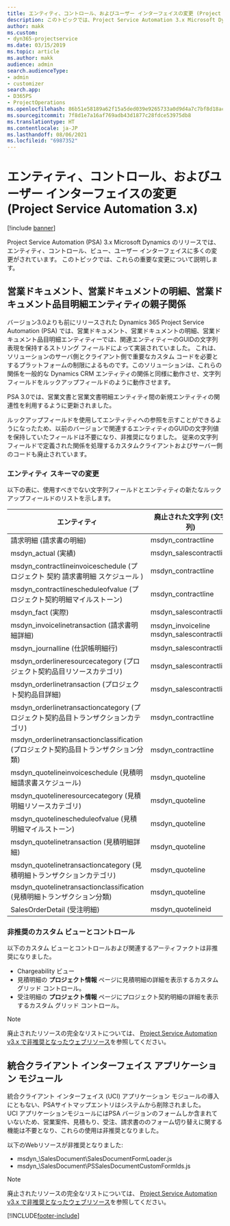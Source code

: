 ```yaml
---
title: エンティティ、コントロール、およびユーザー インターフェイスの変更 (Project Service Automation 3.x)
description: このトピックでは、Project Service Automation 3.x Microsoft Dynamics のソリューションの変更について説明します。
author: makk
ms.custom:
- dyn365-projectservice
ms.date: 03/15/2019
ms.topic: article
ms.author: makk
audience: admin
search.audienceType:
- admin
- customizer
search.app:
- D365PS
- ProjectOperations
ms.openlocfilehash: 86b51e58189a62f15a5ded039e9265733a0d9d4a7c7bf8d18ac46aadf1d2a931
ms.sourcegitcommit: 7f8d1e7a16af769adb43d1877c28fdce53975db8
ms.translationtype: HT
ms.contentlocale: ja-JP
ms.lasthandoff: 08/06/2021
ms.locfileid: "6987352"
---
```

# <a name="entity-control-and-user-interface-changes-project-service-automation-3x"></a>エンティティ、コントロール、およびユーザー インターフェイスの変更 (Project Service Automation 3.x)

[!include [banner](../../includes/psa-now-project-operations.md)]


Project Service Automation (PSA) 3.x Microsoft Dynamics のリリースでは、エンティティ、コントロール、ビュー、ユーザー インターフェイスに多くの変更がされています。 このトピックでは、これらの重要な変更について説明します。

## <a name="parent-child-relationships-for-sales-document-sales-document-line-sales-document-line-detail-entities"></a>営業ドキュメント、営業ドキュメントの明細、営業ドキュメント品目明細エンティティの親子関係
バージョン3.0よりも前にリリースされた Dynamics 365 Project Service Automation (PSA) では、営業ドキュメント、営業ドキュメントの明細、営業ドキュメント品目明細エンティティーでは、関連エンティティーのGUIDの文字列表現を保持するストリング フィールドによって実装されていました。 これは、ソリューションのサーバ側とクライアント側で重要なカスタム コードを必要とするプラットフォームの制限によるものです。このソリューションは、これらの関係を一般的な Dynamics CRM エンティティの関係と同様に動作させ、文字列フィールドをルックアップフィールドのように動作させます。

PSA 3.0では、営業文書と営業文書明細エンティティ間の新規エンティティの関連性を利用するように更新されました。

ルックアップフィールドを使用してエンティティへの参照を示すことができるようになったため、以前のバージョンで関連するエンティティのGUIDの文字列値を保持していたフィールドは不要になり、非推奨になりました。 従来の文字列フィールドで定義された関係を処理するカスタムクライアントおよびサーバー側のコードも廃止されています。

### <a name="entity-schema-changes"></a>エンティティ スキーマの変更
以下の表に、使用すべきでない文字列フィールドとエンティティの新たなルックアップフィールドのリストを示します。 

 エンティティ |   廃止された文字列 (文字列) | 新規フィールド(検索)
--- | --- | ---
請求明細 (請求書の明細) |  msdyn_contractline |    msdyn_contractlineid
msdyn_actual (実績) | msdyn_salescontractline |   msdyn_salescontractlineid
msdyn_contractlineinvoiceschedule (プロジェクト 契約 請求書明細 スケジュール ) |    msdyn_contractline |    msdyn_contractlineid
msdyn_contractlinescheduleofvalue (プロジェクト契約明細マイルストーン) |   msdyn_contractline |    msdyn_contractlineid
msdyn_fact (実際) | msdyn_salescontractline |   msdyn_salescontractlineid
msdyn_invoicelinetransaction (請求書明細詳細) | msdyn_invoiceline <br> msdyn_salescontractline | msdyn_invoicelineid <br> msdyn_salescontractlineid
msdyn_journalline (仕訳帳明細行) |  msdyn_salescontractline |   msdyn_salescontractlineid
msdyn_orderlineresourcecategory (プロジェクト契約品目リソースカテゴリ) | msdyn_salescontractline |   msdyn_contractlineid
msdyn_orderlinetransaction (プロジェクト契約品目詳細) | msdyn_salescontractline |   msdyn_salescontractlineid
msdyn_orderlinetransactioncategory (プロジェクト契約品目トランザクションカテゴリ) |   msdyn_contractline |    msdyn_contractlineid
msdyn_orderlinetransactionclassification (プロジェクト契約品目トランザクション分類) |   msdyn_contractline |    msdyn_contractlineid
msdyn_quotelineinvoiceschedule (見積明細請求書スケジュール) |  msdyn_quoteline |   msdyn_quotelineid
msdyn_quotelineresourcecategory (見積明細リソースカテゴリ) |    msdyn_quoteline |   msdyn_quotelineid
msdyn_quotelinescheduleofvalue (見積明細マイルストーン) | msdyn_quoteline |   msdyn_quotelineid
msdyn_quotelinetransaction (見積明細詳細) |    msdyn_quoteline |   msdyn_quotelineid
msdyn_quotelinetransactioncategory (見積明細トランザクションカテゴリ) |  msdyn_quoteline |   msdyn_quotelineid
msdyn_quotelinetransactionclassification (見積明細トランザクション分類) |  msdyn_quoteline |   msdyn_quotelineid
SalesOrderDetail (受注明細) | msdyn_quotelineid | msdyn_quoteline 

### <a name="deprecated-custom-views-and-controls"></a>非推奨のカスタム ビューとコントロール
以下のカスタム ビューとコントロールおよび関連するアーティファクトは非推奨になりました。

- Chargeability ビュー
- 見積明細の **プロジェクト情報** ページに見積明細の詳細を表示するカスタム グリッド コントロール。
- 受注明細の **プロジェクト情報** ページにプロジェクト契約明細の詳細を表示するカスタム グリッド コントロール。

> [!NOTE]
> 廃止されたリソースの完全なリストについては、 [Project Service Automation v3.x で非推奨となったウェブリソース](../developer-guides/web-resources-deprecated-v3.x.md)を参照してください。

## <a name="unified-client-interface-app-module"></a>統合クライアント インターフェイス アプリケーション モジュール
統合クライアント インターフェイス (UCI) アプリケーション モジュールの導入にともない、PSAサイトマップエントリはシステムから削除されました。  
UCI アプリケーションモジュールにはPSA バージョンのフォームしか含まれていないため、営業案件、見積もり、受注、請求書ののフォーム切り替えに関する機能は不要となり、これらの使用は非推奨となりました。  

以下のWebリソースが非推奨となりました:

- msdyn_\SalesDocument\SalesDocumentFormLoader.js
- msdyn_\SalesDocument\PSSalesDocumentCustomFormIds.js

> [!NOTE]
> 廃止されたリソースの完全なリストについては、 [Project Service Automation v3.x で非推奨となったウェブリソース](../developer-guides/web-resources-deprecated-v3.x.md)を参照してください。




[!INCLUDE[footer-include](../../includes/footer-banner.md)]